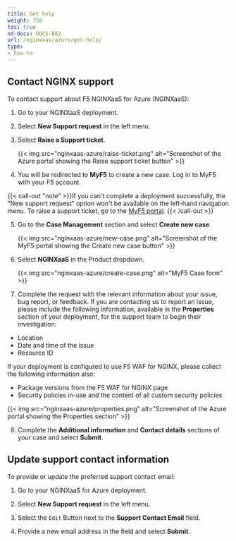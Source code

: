 ```yaml
---
title: Get help
weight: 750
toc: true
nd-docs: DOCS-882
url: /nginxaas/azure/get-help/
type:
- how-to
---
```


## Contact NGINX support

To contact support about F5 NGINXaaS for Azure (NGINXaaS):

1. Go to your NGINXaaS deployment.

2. Select **New Support request** in the left menu.

3. Select **Raise a Support ticket**.

   {{< img src="nginxaas-azure/raise-ticket.png" alt="Screenshot of the Azure portal showing the Raise support ticket button" >}}

4. You will be redirected to **MyF5** to create a new case. Log in to MyF5 with your F5 account.

{{< call-out "note" >}}If you can't complete a deployment successfully, the "New support request" option won't be available on the left-hand navigation menu. To raise a support ticket, go to the [MyF5 portal](https://my.f5.com). {{< /call-out >}}

5. Go to the **Case Management** section and select **Create new case**.

   {{< img src="nginxaas-azure/new-case.png" alt="Screenshot of the MyF5 portal showing the Create new case button" >}}

6. Select **NGINXaaS** in the Product dropdown.

   {{< img src="nginxaas-azure/create-case.png" alt="MyF5 Case form" >}}

7. Complete the request with the relevant information about your issue, bug report, or feedback. If you are contacting us to report an issue, please include the following information, available in the **Properties** section of your deployment, for the support team to begin their investigation:

- Location
- Date and time of the issue
- Resource ID

If your deployment is configured to use F5 WAF for NGINX, please collect the following information also:

- Package versions from the F5 WAF for NGINX page
- Security policies in-use and the content of all custom security policies

{{< img src="nginxaas-azure/properties.png" alt="Screenshot of the Azure portal showing the Properties section" >}}

8. Complete the **Additional information** and **Contact details** sections of your case and select **Submit**.

## Update support contact information

To provide or update the preferred support contact email:

1. Go to your NGINXaaS for Azure deployment.

2. Select **New Support request** in the left menu.

3. Select the `Edit` Button next to the **Support Contact Email** field.

4. Provide a new email address in the field and select **Submit**.
